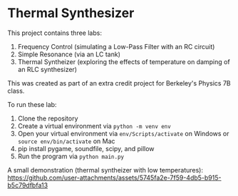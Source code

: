 # Thermal Synthesizer
This project contains three labs:
1) Frequency Control (simulating a Low-Pass Filter with an RC circuit)
2) Simple Resonance (via an LC tank)
3) Thermal Syntheizer (exploring the effects of temperature on damping of an RLC synthesizer)

This was created as part of an extra credit project for Berkeley's Physics 7B class.

To run these lab:
1) Clone the repository
2) Create a virtual environment via `python -m venv env`
3) Open your virtual environment via `env/Scripts/activate` on Windows or `source env/bin/activate` on Mac
4) pip install pygame, soundfile, scipy, and pillow
5) Run the program via `python main.py`

A small demonstration (thermal syntheizer with low temperatures):
https://github.com/user-attachments/assets/5745fa2e-7f59-4db5-b915-b5c79dfbfa13

